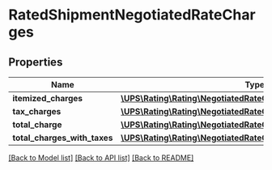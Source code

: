 # RatedShipmentNegotiatedRateCharges

## Properties
Name | Type | Description | Notes
------------ | ------------- | ------------- | -------------
**itemized_charges** | [**\UPS\Rating\Rating\NegotiatedRateChargesItemizedCharges[]**](NegotiatedRateChargesItemizedCharges.md) |  | [optional] 
**tax_charges** | [**\UPS\Rating\Rating\NegotiatedRateChargesTaxCharges[]**](NegotiatedRateChargesTaxCharges.md) |  | [optional] 
**total_charge** | [**\UPS\Rating\Rating\NegotiatedRateChargesTotalCharge**](NegotiatedRateChargesTotalCharge.md) |  | 
**total_charges_with_taxes** | [**\UPS\Rating\Rating\NegotiatedRateChargesTotalChargesWithTaxes**](NegotiatedRateChargesTotalChargesWithTaxes.md) |  | [optional] 

[[Back to Model list]](../../README.md#documentation-for-models) [[Back to API list]](../../README.md#documentation-for-api-endpoints) [[Back to README]](../../README.md)

